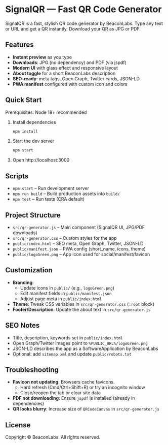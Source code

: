 # SignalQR — Fast QR Code Generator

SignalQR is a fast, stylish QR code generator by BeaconLabs. Type any text or URL and get a QR instantly. Download your QR as JPG or PDF.

## Features

- **Instant preview** as you type
- **Downloads**: JPG (no dependency) and PDF (via jspdf)
- **Modern UI** with glass effect and responsive layout
- **About toggle** for a short BeaconLabs description
- **SEO-ready**: meta tags, Open Graph, Twitter cards, JSON-LD
- **PWA manifest** configured with custom icon and colors

## Quick Start

Prerequisites: Node 18+ recommended

1. Install dependencies
   ```bash
   npm install
   ```
2. Start the dev server
   ```bash
   npm start
   ```
3. Open http://localhost:3000

## Scripts

- `npm start` – Run development server
- `npm run build` – Build production assets into `build/`
- `npm test` – Run tests (CRA default)

## Project Structure

- `src/qr-generator.js` – Main component (SignalQR UI, JPG/PDF downloads)
- `src/qr-generator.css` – Custom styles for the app
- `public/index.html` – SEO meta, Open Graph, Twitter, JSON-LD
- `public/manifest.json` – PWA config (short_name, icons, theme)
- `public/logoGreen.png` – App icon used for social/manifest/favicon

## Customization

- **Branding**:
  - Update icons in `public/` (e.g., `logoGreen.png`)
  - Edit manifest fields in `public/manifest.json`
  - Adjust page meta in `public/index.html`
- **Theme**: Tweak CSS variables in `src/qr-generator.css` (`:root` block)
- **Footer/Description**: Update the about text in `src/qr-generator.js`

## SEO Notes

- Title, description, keywords set in `public/index.html`
- Open Graph/Twitter images point to `%PUBLIC_URL%/logoGreen.png`
- JSON-LD describes the app as a SoftwareApplication by BeaconLabs
- Optional: add `sitemap.xml` and update `public/robots.txt`

## Troubleshooting

- **Favicon not updating**: Browsers cache favicons.
  - Hard refresh (Cmd/Ctrl+Shift+R) or try an incognito window
  - Close/reopen the tab or clear site data
- **PDF not downloading**: Ensure `jspdf` is installed (already in dependencies)
- **QR looks blurry**: Increase size of `QRCodeCanvas` in `src/qr-generator.js`

## License

Copyright © BeaconLabs. All rights reserved.
